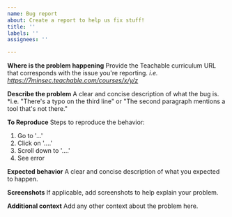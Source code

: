 ```yaml
---
name: Bug report
about: Create a report to help us fix stuff!
title: ''
labels: ''
assignees: ''

---
```


**Where is the problem happening**
Provide the Teachable curriculum URL that corresponds with the issue you're reporting.
*i.e. https://7minsec.teachable.com/courses/x/y/z*

**Describe the problem**
A clear and concise description of what the bug is.
*i.e. "There's a typo on the third line" or "The second paragraph mentions a tool that's not there."

**To Reproduce**
Steps to reproduce the behavior:
1. Go to '...'
2. Click on '....'
3. Scroll down to '....'
4. See error

**Expected behavior**
A clear and concise description of what you expected to happen.

**Screenshots**
If applicable, add screenshots to help explain your problem.

**Additional context**
Add any other context about the problem here.
